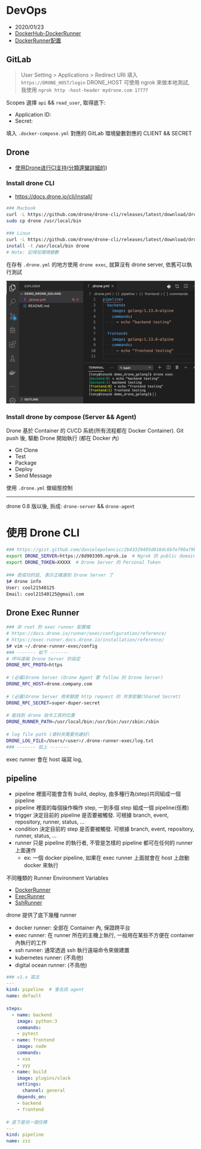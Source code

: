 # DevOps

- 2020/01/23
- [DockerHub-DockerRunner](https://hub.docker.com/r/drone/drone-runner-docker)
- [DockerRunner配置](https://docker-runner.docs.drone.io/installation/reference/)

## GitLab

> User Setting > Applications > Redirect URI 填入 `https://DRONE_HOST/login`
  DRONE_HOST 可使用 ngrok 來做本地測試, 我使用 `ngrok http -host-header mydrone.com 17777`

Scopes 選擇 `api` && `read_user`, 取得底下:

- Application ID:
- Secret:

填入 `.docker-compose.yml` 對應的 GitLab 環境變數對應的 CLIENT && SECRET

## Drone

- [使用Drone进行CI支持(分類還蠻詳細的)](https://xenojoshua.com/2019/12/drone-ci/#1-%E5%89%8D%E8%A8%80)
### Install drone CLI

- https://docs.drone.io/cli/install/

```bash
### Macbook
curl -L https://github.com/drone/drone-cli/releases/latest/download/drone_darwin_amd64.tar.gz | tar zx
sudo cp drone /usr/local/bin

### Linux
curl -L https://github.com/drone/drone-cli/releases/latest/download/drone_linux_amd64.tar.gz | tar zx
install -t /usr/local/bin drone
# Note: 記得加環境變數
```

在存有 `.drone.yml` 的地方使用 `drone exec`, 就算沒有 drone server, 依舊可以執行測試

![drone exec](../../img/drone_exec.jpg)

### Install drone by compose (Server && Agent)


Drone 基於 Container 的 CI/CD 系統(所有流程都在 Docker Container). Git push 後, 驅動 Drone 開始執行 (都在 Docker 內)

- Git Clone
- Test
- Package
- Deploy
- Send Message

使用 `.drone.yml` 做組態控制

---

drone 0.8 版以後, 拆成: `drone-server` && `drone-agent`


# 使用 Drone CLI

```bash
### https://gist.github.com/danielepolencic/2b43329495d018dc6bfe790a79b559d4
export DRONE_SERVER=https://8d903309.ngrok.io  # Ngrok 的 public domain
export DRONE_TOKEN=XXXXX  # Drone Server 的 Personal Token

### 若成功的話, 表示正確連到 Drone Server 了
$# drone info
User: cool21540125
Email: cool21540125@gmail.com
```

## Drone Exec Runner

```bash
### 非 root 的 exec runner 配置檔
# https://docs.drone.io/runner/exec/configuration/reference/
# https://exec-runner.docs.drone.io/installation/reference/
$# vim ~/.drone-runner-exec/config
### ------- 如下 -------
# 呼叫遠端 Drone Server 的協定
DRONE_RPC_PROTO=https

# (必備)Drone Server (Drone Agent 要 follow 的 Drone Server)
DRONE_RPC_HOST=drone.company.com

# (必備)Drone Server 用來驗證 http request 的 共享密鑰(Shared Secret)
DRONE_RPC_SECRET=super-duper-secret

# 能找到 drone 指令工具的位置
DRONE_RUNNER_PATH=/usr/local/bin:/usr/bin:/usr/sbin:/sbin

# log file path (資料夾需要先建好)
DRONE_LOG_FILE=/Users/<user>/.drone-runner-exec/log.txt
### ------- 如上 -------

```

exec runner 會在 host 端寫 log,



## pipeline

- pipeline 裡面可能會含有 build, deploy, 由多種行為(step)共同組成一個 pipeline
- pipeline 裡面的每個操作稱作 step, 一到多個 step 組成一個 pipeline(任務)
- trigger 決定目前的 pipeline 是否要被觸發. 可根據 branch, event, repository, runner, status, ...
- condition 決定目前的 step 是否要被觸發. 可根據 branch, event, repository, runner, status, ...
- runner 只是 pipeline 的執行者, 不管是怎樣的 pipeline 都可在任何的 runner 上面運作
  - ex: 一個 docker pipeline, 如果在 exec runner 上面就會在 host 上啟動 docker 來執行

不同種類的 Runner Environment Variables
- [DockerRunner](https://docker-runner.docs.drone.io/configuration/environment/variables/)
- [ExecRunner](https://exec-runner.docs.drone.io/configuration/variables/)
- [SshRunner](https://ssh-runner.docs.drone.io/configuration/variables/)

drone 提供了底下幾種 runner
- docker runner: 全部在 Container 內, 保證跨平台
- exec runner: 在 runner 所在的主機上執行, 一般用在某些不方便在 container 內執行的工作
- ssh runner: 通常透過 ssh 執行遠端命令來做建置
- kubernetes runner: (不鳥他)
- digital ocean runner: (不鳥他)

```yml
### v1.x 寫法
---
kind: pipeline  # 會去找 agent
name: default

steps:
  - name: backend
    image: python:3
    commands:
    - pytest
  - name: frontend
    image: node
    commands:
    - xxx
    - yyy
  - name: build
    image: plugins/slack
    settings:
      channel: general
    depends_on:
    - backend
    - frontend

# 底下是另一個任務
---
kind: pipeline
name: zzz
```